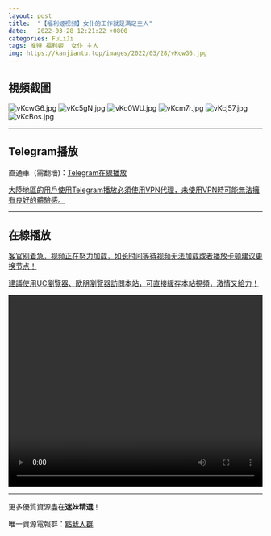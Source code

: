 ```yaml
---
layout: post
title:  "【福利姬视频】女仆的工作就是满足主人"
date:   2022-03-28 12:21:22 +0800
categories: FuLiJi
tags: 推特 福利姬  女仆 主人
img: https://kanjiantu.top/images/2022/03/28/vKcwG6.jpg
---
```



## 視頻截圖

![vKcwG6.jpg](https://kanjiantu.top/images/2022/03/28/vKcwG6.jpg)
![vKc5gN.jpg](https://kanjiantu.top/images/2022/03/28/vKc5gN.jpg)
![vKc0WU.jpg](https://kanjiantu.top/images/2022/03/28/vKc0WU.jpg)
![vKcm7r.jpg](https://kanjiantu.top/images/2022/03/28/vKcm7r.jpg)
![vKcj57.jpg](https://kanjiantu.top/images/2022/03/28/vKcj57.jpg)
![vKcBos.jpg](https://kanjiantu.top/images/2022/03/28/vKcBos.jpg)

* * *
## Telegram播放

直通車（需翻墻)：[Telegram在線播放](https://t.me/mimeijingxuan/395)

<u>大陸地區的用戶使用Telegram播放必須使用VPN代理，未使用VPN時可能無法擁有良好的體驗感。</u> 
* * *
## 在線播放
<u>客官别着急，视频正在努力加载，如长时间等待视频无法加载或者播放卡顿建议更换节点！</u>

<u>建議使用UC瀏覽器、歐朋瀏覽器訪問本站，可直接緩存本站視頻，激情又給力！</u>
<center><video src="https://cdn.publer.io/uploads/videos/6246f078db2797343b249965/0616da7ebe0d2fd18d18507ef482e0a1.mp4" width="100%" height="380px" controls="controls"></video></center>


* * *
更多優質資源盡在**迷妹精選**！

唯一資源電報群：[點我入群](https://t.me/mimeijingxuan)


